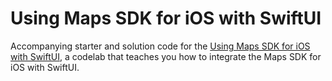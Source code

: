 Using Maps SDK for iOS with SwiftUI
===================================

Accompanying starter and solution code for the [Using Maps SDK for iOS with SwiftUI][codelab], a codelab that teaches you how to integrate the Maps SDK for iOS with SwiftUI.

[codelab]: TODO
